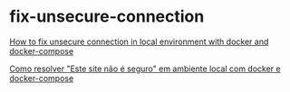 # fix-unsecure-connection

[How to fix unsecure connection in local environment with docker and docker-compose](https://luiscoutinh.medium.com/how-to-fix-unsecure-connection-in-local-environment-with-docker-and-docker-compose-d58c2f89754a)

[Como resolver "Este site não é seguro" em ambiente local com docker e docker-compose](https://luiscoutinh.medium.com/como-resolver-este-site-n%C3%A3o-%C3%A9-seguro-em-ambiente-local-com-docker-e-docker-compose-84022f908d37)
